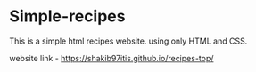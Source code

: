 # Simple-recipes

This is a simple html recipes website. using only HTML and CSS.

website link -   https://shakib97itis.github.io/recipes-top/

